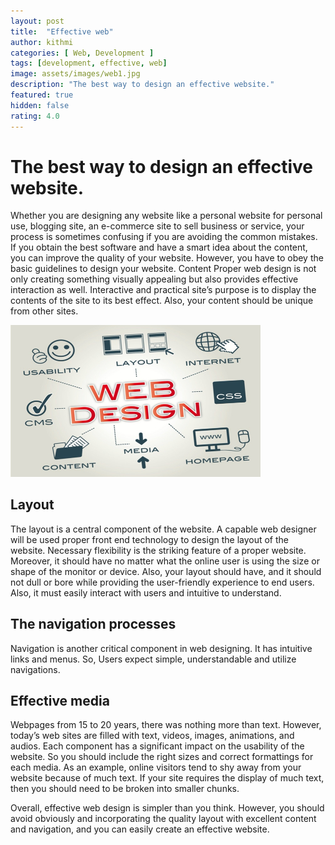 ```yaml
---
layout: post
title:  "Effective web"
author: kithmi
categories: [ Web, Development ]
tags: [development, effective, web]
image: assets/images/web1.jpg
description: "The best way to design an effective website."
featured: true
hidden: false
rating: 4.0
---
```

# The best way to design an effective website.

Whether you are designing any website like a personal website for personal use, blogging site, an e-commerce site to sell business or service, your process is sometimes confusing if you are avoiding the common mistakes. If you obtain the best software and have a smart idea about the content, you can improve the quality of your website. However, you have to obey the basic guidelines to design your website.
Content
Proper web design is not only creating something visually appealing but also provides effective interaction as well. Interactive and practical site’s purpose is to display the contents of the site to its best effect. Also, your content should be unique from other sites. 

<img src="/assets/images/effective.jpg" width="400px">


## Layout

The layout is a central component of the website. A capable web designer will be used proper front end technology to design the layout of the website. Necessary flexibility is the striking feature of a proper website. Moreover, it should have no matter what the online user is using the size or shape of the monitor or device. Also, your layout should have, and it should not dull or bore while providing the user-friendly experience to end users. Also, it must easily interact with users and intuitive to understand.

## The navigation processes

Navigation is another critical component in web designing. It has intuitive links and menus. So, Users expect simple, understandable and utilize navigations.

## Effective media

Webpages from 15 to 20 years, there was nothing more than text. However, today’s web sites are filled with text, videos, images, animations, and audios. Each component has a significant impact on the usability of the website. So you should include the right sizes and correct formattings for each media.
As an example, online visitors tend to shy away from your website because of much text. If your site requires the display of much text, then you should need to be broken into smaller chunks.

Overall, effective web design is simpler than you think. However, you should avoid obviously and incorporating the quality layout with excellent content and navigation, and you can easily create an effective website.
